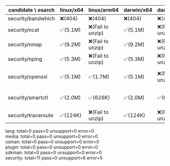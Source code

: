 | candidate \ osarch | linux/x64 | linux/arm64 | darwin/x64 | darwin/arm64 | win/x64 |
| ------------------ | ----------- | ------------ | ---------- | --------- | ------- |
|security/bandwhich | ❌(404)| ❌(404)| ❌(404)| ❌(404)| ❌(404)|
|security/ncat | ✅(5.1M) | ❌(Fail to unzip)| ✅(5.1M) | ❌(Fail to unzip)| ✅(3.8M) | ❌(Fail to unzip)| ✅(3.4M) | ❌(Fail to unzip)| - |
|security/nmap | ✅(9.2M) | ❌(Fail to unzip)| ✅(9.2M) | ❌(Fail to unzip)| ✅(6.7M) | ❌(Fail to unzip)| ✅(5.9M) | ❌(Fail to unzip)| - |
|security/nping | ✅(5.3M) | ❌(Fail to unzip)| ✅(5.3M) | ❌(Fail to unzip)| ✅(3.9M) | ❌(Fail to unzip)| ✅(3.4M) | ❌(Fail to unzip)| - |
|security/openssl | ✅(5.1M) | ✅(1.7M) | ✅(5.1M) | ❌(Fail to unzip)| ❌(Not found path)| ❌(Not found path)| ✅(5.0M) | ✅(1.6M) |
|security/smartctl | ✅(2.0M) | ✅(626K) | ✅(2.0M) | ✅(626K) | ❌(Not found path)| ❌(Not found path)| ✅(7.2M) | ✅(1.6M) |
|security/traceroute | ✅(124K) | ❌(Fail to unzip)| ✅(124K) | ❌(Fail to unzip)| - | - | - |


lang: total=0 pass=0 unsupport=0 error=0  
media: total=0 pass=0 unsupport=0 error=0  
osman: total=0 pass=0 unsupport=0 error=0  
plugin: total=0 pass=0 unsupport=0 error=0  
sdkman: total=0 pass=0 unsupport=0 error=0  
security: total=11 pass=0 unsupport=6 error=5  
